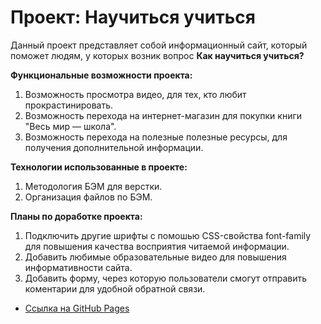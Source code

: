 # **Проект: Научиться учиться**

Данный проект представляет собой информационный сайт, который поможет людям, у которых возник вопрос **Как научиться учиться?**

**Функциональные возможности проекта:**
1. Возможность просмотра видео, для тех, кто любит прокрастинировать.
2. Возможность перехода на интернет-магазин для покупки книги "Весь мир — школа".
3. Возможность перехода на полезные полезные ресурсы, для получения дополнительной информации. 


**Технологии использованные в проекте:**
1. Методология БЭМ для верстки.
2. Организация файлов по БЭМ.

**Планы по доработке проекта:**
1. Подключить другие шрифты с помошью CSS-свойства font-family для повышения качества восприятия читаемой информации.
2. Добавить любимые образовательные видео для повышения информативности сайта.
3. Добавить форму, через которую пользователи смогут отправить коментарии для удобной обратной связи.

* [Ссылка на GitHub Pages](https://hedgehogscodes.github.io/mesto/)
